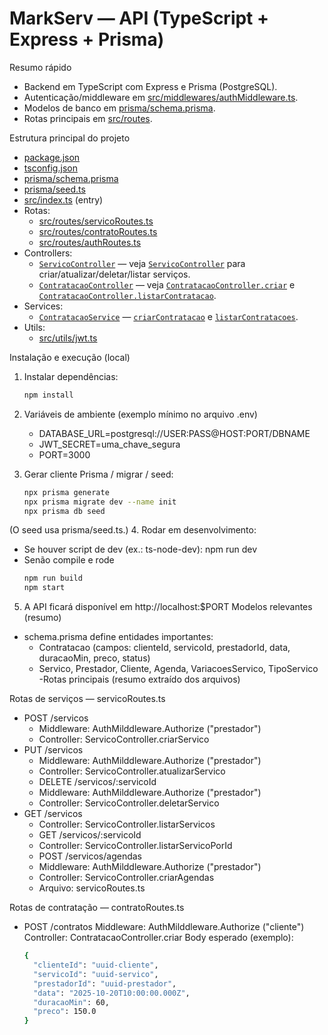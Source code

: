 # MarkServ — API (TypeScript + Express + Prisma)

Resumo rápido
- Backend em TypeScript com Express e Prisma (PostgreSQL).
- Autenticação/middleware em [src/middlewares/authMiddleware.ts](src/middlewares/authMiddleware.ts).
- Modelos de banco em [prisma/schema.prisma](prisma/schema.prisma).
- Rotas principais em [src/routes](src/routes).

Estrutura principal do projeto
- [package.json](package.json)  
- [tsconfig.json](tsconfig.json)  
- [prisma/schema.prisma](prisma/schema.prisma)  
- [prisma/seed.ts](prisma/seed.ts)  
- [src/index.ts](src/index.ts) (entry)  
- Rotas:
  - [src/routes/servicoRoutes.ts](src/routes/servicoRoutes.ts)
  - [src/routes/contratoRoutes.ts](src/routes/contratoRoutes.ts)
  - [src/routes/authRoutes.ts](src/routes/authRoutes.ts)
- Controllers:
  - [`ServicoController`](src/controllers/serviceControllers.ts) — veja [`ServicoController`](src/controllers/serviceControllers.ts) para criar/atualizar/deletar/listar serviços.
  - [`ContratacaoController`](src/controllers/contratacaoController.ts) — veja [`ContratacaoController.criar`](src/controllers/contratacaoController.ts) e [`ContratacaoController.listarContratacao`](src/controllers/contratacaoController.ts).
- Services:
  - [`ContratacaoService`](src/services/contratacaoService.ts) — [`criarContratacao`](src/services/contratacaoService.ts) e [`listarContratacoes`](src/services/contratacaoService.ts).
- Utils:
  - [src/utils/jwt.ts](src/utils/jwt.ts)

Instalação e execução (local)
1. Instalar dependências:
   ```sh
   npm install

2. Variáveis de ambiente (exemplo mínimo no arquivo .env)
   
   - DATABASE_URL=postgresql://USER:PASS@HOST:PORT/DBNAME
   - JWT_SECRET=uma_chave_segura
   - PORT=3000


3. Gerar cliente Prisma / migrar / seed:
   ```sh
   npx prisma generate
   npx prisma migrate dev --name init
   npx prisma db seed

   
(O seed usa prisma/seed.ts.)
4. Rodar em desenvolvimento:
  - Se houver script de dev (ex.: ts-node-dev): npm run dev
  - Senão compile e rode
    ```sh
    npm run build
    npm start

5. A API ficará disponível em http://localhost:$PORT
Modelos relevantes (resumo)

- schema.prisma define entidades importantes:
  - Contratacao (campos: clienteId, servicoId, prestadorId, data, duracaoMin, preco, status)
  - Servico, Prestador, Cliente, Agenda, VariacoesServico, TipoServico
  -Rotas principais (resumo extraído dos arquivos)

Rotas de serviços — servicoRoutes.ts

- POST /servicos
  - Middleware: AuthMilddleware.Authorize ("prestador")
  - Controller: ServicoController.criarServico
- PUT /servicos
  - Middleware: AuthMilddleware.Authorize ("prestador")
  - Controller: ServicoController.atualizarServico
  - DELETE /servicos/:servicoId
  - Middleware: AuthMilddleware.Authorize ("prestador")
  - Controller: ServicoController.deletarServico
- GET /servicos
  - Controller: ServicoController.listarServicos
  - GET /servicos/:servicoId
  - Controller: ServicoController.listarServicoPorId
  - POST /servicos/agendas
  - Middleware: AuthMilddleware.Authorize ("prestador")
  - Controller: ServicoController.criarAgendas
  - Arquivo: servicoRoutes.ts

Rotas de contratação — contratoRoutes.ts

- POST /contratos
Middleware: AuthMilddleware.Authorize ("cliente")
Controller: ContratacaoController.criar
Body esperado (exemplo):
  ```sh
  {
    "clienteId": "uuid-cliente",
    "servicoId": "uuid-servico",
    "prestadorId": "uuid-prestador",
    "data": "2025-10-20T10:00:00.000Z",
    "duracaoMin": 60,
    "preco": 150.0
  }
